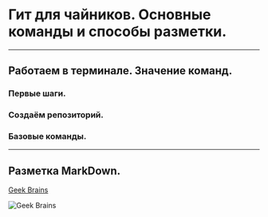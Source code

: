 # Гит для чайников. Основные команды и способы разметки.
___

## Работаем в терминале. Значение команд.

### Первые шаги.

### Создаём репозиторий.

### Базовые команды.
___
## Разметка MarkDown. 

[Geek Brains](https://gb.ru/)

![Geek Brains](https://www.tadviser.ru/images/3/37/GeekBrains.png)